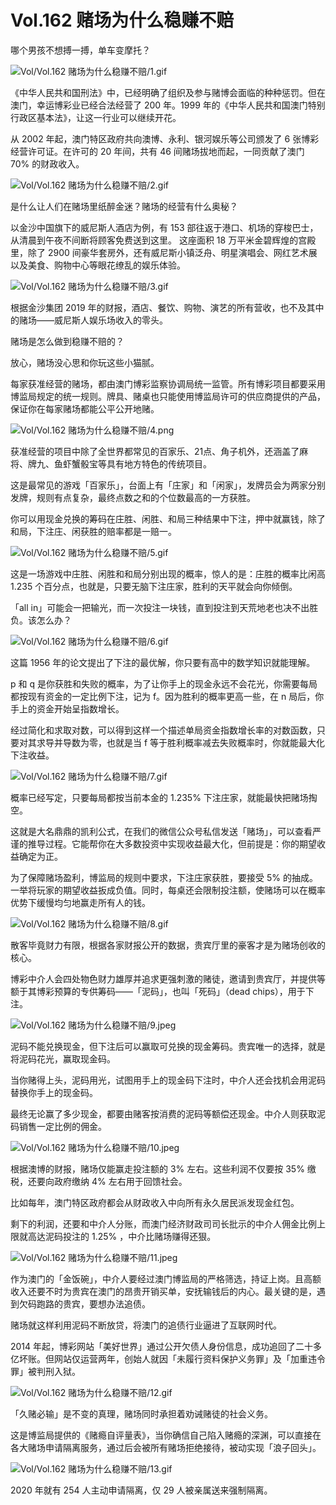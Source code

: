 # Vol.162 赌场为什么稳赚不赔

哪个男孩不想搏一搏，单车变摩托？

![Vol/Vol.162 赌场为什么稳赚不赔/1.gif](https://cdn.jsdelivr.net/gh/qiaoshouzi/static/image/Vol/Vol.162%20赌场为什么稳赚不赔/1.gif)

《中华人民共和国刑法》中，已经明确了组织及参与赌博会面临的种种惩罚。但在澳门，幸运博彩业已经合法经营了 200 年。1999 年的《中华人民共和国澳门特别行政区基本法》，让这一行业可以继续开花。

从 2002 年起，澳门特区政府共向澳博、永利、银河娱乐等公司颁发了 6 张博彩经营许可证。在许可的 20 年间，共有 46 间赌场拔地而起，一同贡献了澳门 70% 的财政收入。

![Vol/Vol.162 赌场为什么稳赚不赔/2.gif](https://cdn.jsdelivr.net/gh/qiaoshouzi/static/image/Vol/Vol.162%20赌场为什么稳赚不赔/2.gif)

是什么让人们在赌场里纸醉金迷？赌场的经营有什么奥秘？

以金沙中国旗下的威尼斯人酒店为例，有 153 部往返于港口、机场的穿梭巴士，从清晨到午夜不间断将顾客免费送到这里。
这座面积 18 万平米金碧辉煌的宫殿里，除了 2900 间豪华套房外，还有威尼斯小镇泛舟、明星演唱会、网红艺术展以及美食、购物中心等眼花缭乱的娱乐体验。

![Vol/Vol.162 赌场为什么稳赚不赔/3.gif](https://cdn.jsdelivr.net/gh/qiaoshouzi/static/image/Vol/Vol.162%20赌场为什么稳赚不赔/3.gif)

根据金沙集团 2019 年的财报，酒店、餐饮、购物、演艺的所有营收，也不及其中的赌场——威尼斯人娱乐场收入的零头。

赌场是怎么做到稳赚不赔的？

放心，赌场没心思和你玩这些小猫腻。

每家获准经营的赌场，都由澳门博彩监察协调局统一监管。所有博彩项目都要采用博监局规定的统一规则。牌具、赌桌也只能使用博监局许可的供应商提供的产品，保证你在每家赌场都能公平公开地赌。

![Vol/Vol.162 赌场为什么稳赚不赔/4.png](https://cdn.jsdelivr.net/gh/qiaoshouzi/static/image/Vol/Vol.162%20赌场为什么稳赚不赔/4.png)

获准经营的项目中除了全世界都常见的百家乐、21点、角子机外，还涵盖了麻将、牌九、鱼虾蟹骰宝等具有地方特色的传统项目。

这是最常见的游戏「百家乐」，台面上有「庄家」和「闲家」，发牌员会为两家分别发牌，规则有点复杂，最终点数之和的个位数最高的一方获胜。

你可以用现金兑换的筹码在庄胜、闲胜、和局三种结果中下注，押中就赢钱，除了和局，下注庄、闲获胜的赔率都是一赔一。

![Vol/Vol.162 赌场为什么稳赚不赔/5.gif](https://cdn.jsdelivr.net/gh/qiaoshouzi/static/image/Vol/Vol.162%20赌场为什么稳赚不赔/5.gif)

这是一场游戏中庄胜、闲胜和和局分别出现的概率，惊人的是：庄胜的概率比闲高 1.235 个百分点，也就是，只要无脑下注庄家，胜利的天平就会向你倾倒。

「all in」可能会一把输光，而一次投注一块钱，直到投注到天荒地老也决不出胜负。该怎么办？

![Vol/Vol.162 赌场为什么稳赚不赔/6.gif](https://cdn.jsdelivr.net/gh/qiaoshouzi/static/image/Vol/Vol.162%20赌场为什么稳赚不赔/6.gif)

这篇 1956 年的论文提出了下注的最优解，你只要有高中的数学知识就能理解。

p 和 q 是你获胜和失败的概率，为了让你手上的现金永远不会花光，你需要每局都按现有资金的一定比例下注，记为 f。因为胜利的概率更高一些，在 n 局后，你手上的资金开始呈指数增长。

经过简化和求取对数，可以得到这样一个描述单局资金指数增长率的对数函数，只要对其求导并导数为零，也就是当 f 等于胜利概率减去失败概率时，你就能最大化下注收益。

![Vol/Vol.162 赌场为什么稳赚不赔/7.gif](https://cdn.jsdelivr.net/gh/qiaoshouzi/static/image/Vol/Vol.162%20赌场为什么稳赚不赔/7.gif)

概率已经写定，只要每局都按当前本金的 1.235% 下注庄家，就能最快把赌场掏空。

这就是大名鼎鼎的凯利公式，在我们的微信公众号私信发送「赌场」，可以查看严谨的推导过程。它能帮你在大多数投资中实现收益最大化，但前提是：你的期望收益确定为正。

为了保障赌场盈利，博监局的规则中要求，下注庄家获胜，要接受 5% 的抽成。一举将玩家的期望收益扳成负值。同时，每桌还会限制投注额，使赌场可以在概率优势下缓慢均匀地赢走所有人的钱。

![Vol/Vol.162 赌场为什么稳赚不赔/8.gif](https://cdn.jsdelivr.net/gh/qiaoshouzi/static/image/Vol/Vol.162%20赌场为什么稳赚不赔/8.gif)

散客毕竟财力有限，根据各家财报公开的数据，贵宾厅里的豪客才是为赌场创收的核心。

博彩中介人会四处物色财力雄厚并追求更强刺激的赌徒，邀请到贵宾厅，并提供等额于其博彩预算的专供筹码——「泥码」，也叫「死码」（dead chips），用于下注。

![Vol/Vol.162 赌场为什么稳赚不赔/9.jpeg](https://cdn.jsdelivr.net/gh/qiaoshouzi/static/image/Vol/Vol.162%20赌场为什么稳赚不赔/9.jpeg)

泥码不能兑换现金，但下注后可以赢取可兑换的现金筹码。贵宾唯一的选择，就是将泥码花光，赢取现金码。

当你赌得上头，泥码用光，试图用手上的现金码下注时，中介人还会找机会用泥码替换你手上的现金码。

最终无论赢了多少现金，都要由赌客按消费的泥码等额偿还现金。中介人则获取泥码销售一定比例的佣金。

![Vol/Vol.162 赌场为什么稳赚不赔/10.jpeg](https://cdn.jsdelivr.net/gh/qiaoshouzi/static/image/Vol/Vol.162%20赌场为什么稳赚不赔/10.jpeg)

根据澳博的财报，赌场仅能赢走投注额的 3% 左右。这些利润不仅要按 35% 缴税，还要向政府缴纳 4% 左右用于回馈社会。

比如每年，澳门特区政府都会从财政收入中向所有永久居民派发现金红包。

剩下的利润，还要和中介人分账，而澳门经济财政司司长批示的中介人佣金比例上限就高达泥码投注的 1.25% ，中介比赌场赚得还狠。

![Vol/Vol.162 赌场为什么稳赚不赔/11.jpeg](https://cdn.jsdelivr.net/gh/qiaoshouzi/static/image/Vol/Vol.162%20赌场为什么稳赚不赔/11.jpeg)

作为澳门的「金饭碗」，中介人要经过澳门博监局的严格筛选，持证上岗。且高额收入还要不时为贵宾在澳门的昂贵开销买单，安抚输钱后的内心。最关键的是，遇到欠码跑路的贵宾，要想办法追债。

赌场就这样利用泥码不断放贷，将澳门的追债行业逼进了互联网时代。

2014 年起，博彩网站「美好世界」通过公开欠债人身份信息，成功追回了二十多亿坏账。但网站仅运营两年，创始人就因「未履行资料保护义务罪」及「加重违令罪」被判刑入狱。

![Vol/Vol.162 赌场为什么稳赚不赔/12.gif](https://cdn.jsdelivr.net/gh/qiaoshouzi/static/image/Vol/Vol.162%20赌场为什么稳赚不赔/12.gif)

「久赌必输」是不变的真理，赌场同时承担着劝诫赌徒的社会义务。

这是博监局提供的《赌瘾自评量表》，当你确信自己陷入赌瘾的深渊，可以直接在各大赌场申请隔离服务，通过后会被所有赌场拒绝接待，被动实现「浪子回头」。

![Vol/Vol.162 赌场为什么稳赚不赔/13.gif](https://cdn.jsdelivr.net/gh/qiaoshouzi/static/image/Vol/Vol.162%20赌场为什么稳赚不赔/13.gif)

2020 年就有 254 人主动申请隔离，仅 29 人被亲属送来强制隔离。
